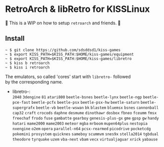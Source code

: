 # RetroArch & libRetro for KISSLinux

:construction: This is a WIP on how to setup `retroarch` and friends. :construction:

## Install

```
~ $ git clone https://github.com/sdsddsd1/kiss-games
~ $ export KISS_PATH=$KISS_PATH:$HOME/kiss-games/equipment
~ $ export KISS_PATH=$KISS_PATH:$HOME/kiss-games/libretro
~ $ kiss b retroarch
~ $ kiss i retroarch
```

The emulators, so called 'cores' start with `libretro-` followed  
by the corresponding name.

 * libretro-:  
`2048` `3dengine` `81` `atari800` `beetle-bsnes` `beetle-lynx` `beetle-ngp` `beetle-pce-fast` `beetle-pcfx` `beetle-psx` `beetle-psx-hw` `beetle-saturn`
`beetle-supergrafx` `beetle-vb` `beetle-wswan` `bk` `blastem` `bluemsx` `bsnes` `cannonball` `cap32` `craft` `crocods` `daphne` `desmume` `dinothawr` `dosbox`
`fbneo` `fceumm` `fmsx` `freechaf` `frodo` `fuse` `gambatte` `gearboy` `genesis-plus-gx` `gme` `gpsp` `gw` `handy` `hatari` `mame2000` `mame2003`
`meteor` `mgba` `mrboom` `mupen64plus` `nestopia` `nxengine` `o2em` `opera` `parallel-n64` `pcsx-rearmed` `picodrive` `pocketcdg` `pokemini` `prosystem`
`quicknes` `sameboy` `scummvm` `snes9x` `stella2014` `tgbdual` `theodore` `tyrquake` `uzem` `vba-next` `vbam` `vecx` `virtualjaguar` `xrick` `yabause`
